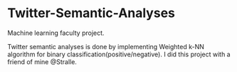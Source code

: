 # Twitter-Semantic-Analyses
Machine learning faculty project.

Twitter semantic analyses is done by implementing Weighted k-NN algorithm for binary classification(positive/negative). I did this project with a friend of mine @Stralle.

